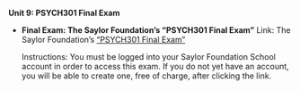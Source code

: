 **Unit 9: PSYCH301 Final Exam** <span id="9"></span> 
-   **Final Exam: The Saylor Foundation’s “PSYCH301 Final Exam”**
    Link: The Saylor Foundation’s [“PSYCH301 Final
    Exam”](http://school.saylor.org/mod/quiz/view.php?id=1306)  
      
     Instructions: You must be logged into your Saylor Foundation School
    account in order to access this exam. If you do not yet have an
    account, you will be able to create one, free of charge, after
    clicking the link.



